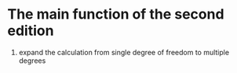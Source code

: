 # The main function of the second edition

1. expand the calculation from single degree of freedom to multiple degrees